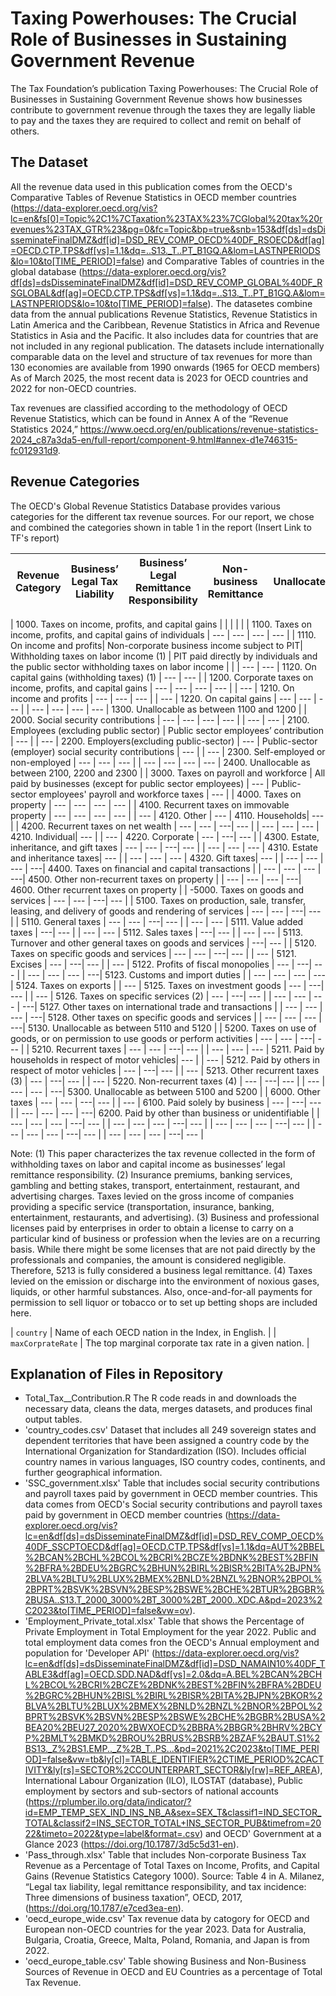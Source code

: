 # Taxing Powerhouses: The Crucial Role of Businesses in Sustaining Government Revenue

The Tax Foundation’s publication Taxing Powerhouses: The Crucial Role of Businesses in Sustaining Government Revenue shows how businesses contribute to government revenue through the taxes they are legally liable to pay and the taxes they are required to collect and remit on behalf of others.

## The Dataset
All the revenue data used in this publication comes from the OECD's Comparative Tables of Revenue Statistics in OECD member countries
 (https://data-explorer.oecd.org/vis?lc=en&fs[0]=Topic%2C1%7CTaxation%23TAX%23%7CGlobal%20tax%20revenues%23TAX_GTR%23&pg=0&fc=Topic&bp=true&snb=153&df[ds]=dsDisseminateFinalDMZ&df[id]=DSD_REV_COMP_OECD%40DF_RSOECD&df[ag]=OECD.CTP.TPS&df[vs]=1.1&dq=..S13._T..PT_B1GQ.A&lom=LASTNPERIODS&lo=10&to[TIME_PERIOD]=false) and
Comparative Tables of countries in the global database
(https://data-explorer.oecd.org/vis?df[ds]=dsDisseminateFinalDMZ&df[id]=DSD_REV_COMP_GLOBAL%40DF_RSGLOBAL&df[ag]=OECD.CTP.TPS&df[vs]=1.1&dq=..S13._T..PT_B1GQ.A&lom=LASTNPERIODS&lo=10&to[TIME_PERIOD]=false). The datasetes combine data from the annual publications Revenue Statistics, Revenue Statistics in Latin America and the Caribbean, Revenue Statistics in Africa and Revenue Statistics in Asia and the Pacific. It also includes data for countries that are not included in any regional publication. The datasets include internationally comparable data on the level and structure of tax revenues for more than 130 economies are available from 1990 onwards (1965 for OECD members) As of March 2025, the most recent data is 2023 for OECD countries and 2022 for non-OECD countries.

Tax revenues are classified according to the methodology of OECD Revenue Statistics, which can be found in Annex A of the “Revenue Statistics 2024,” https://www.oecd.org/en/publications/revenue-statistics-2024_c87a3da5-en/full-report/component-9.html#annex-d1e746315-fc012931d9.


## Revenue Categories

The OECD's Global Revenue Statistics Database provides various categories for the different tax revenue sources. For our report, we chose and combined the categories shown in table 1 in the report (Insert Link to TF's report)

| Revenue Category | Business’ Legal Tax Liability | Business’ Legal Remittance Responsibility | Non-business Remittance | Unallocated |
| --- | --- | --- | --- | --- |

| 1000. Taxes on income, profits, and capital gains |  | |  |  |
| 1100. Taxes on income, profits, and capital gains of individuals | --- | --- | --- | --- |
| 1110. On income and profits| Non-corporate business income subject to PIT| Withholding taxes on labor income (1) | PIT paid directly by individuals and the public sector withholding taxes on labor income |  |
| --- | --- | 1120. On capital gains (withholding taxes) (1) | --- | --- |
| 1200. Corporate taxes on income, profits, and capital gains | --- | --- | --- | --- |
| --- | 1210. On income and profits | --- | --- | --- |
| --- | 1220. On capital gains | --- | --- | --- |
| --- | --- | --- | --- | 1300. Unallocable as between 1100 and 1200 |
| 2000. Social security contributions | --- | --- | --- | --- |
| --- | --- | 2100. Employees (excluding public sector) | Public sector employees’ contribution | --- |
| --- | 2200. Employers(excluding public-sector) | --- | Public-sector (employer) social security contributions | --- |
| --- | 2300. Self-employed or non-employed | --- | --- | --- |
| --- | --- | --- | --- | 2400. Unallocable as between 2100, 2200 and 2300 |
| 3000. Taxes on payroll and workforce | All paid by businesses (except for public sector employees) | --- | Public-sector employees' payroll and workforce taxes | --- |
| 4000. Taxes on property | --- | --- | --- | --- |
| 4100. Recurrent taxes on immovable property | --- | --- | --- | --- |
| --- | 4120. Other | --- | 4110. Households| --- |
| 4200. Recurrent taxes on net wealth | --- | --- | ---| --- |
| --- | --- | --- | 4210. Individual| --- |
| --- | 4220. Corporate | --- | ---| --- |
| 4300. Estate, inheritance, and gift taxes | --- | --- | ---| --- |
| --- | --- | --- | 4310. Estate and inheritance taxes| --- |
| --- | --- | --- | 4320. Gift taxes| --- |
| --- | --- | --- | ---| 4400. Taxes on financial and capital transactions |
| --- | --- | --- | ---| 4500. Other non-recurrent taxes on property |
| --- | --- | --- | ---| 4600. Other recurrent taxes on property |
| -5000. Taxes on goods and services | --- | --- | ---| --- |
| 5100. Taxes on production, sale, transfer, leasing, and delivery of goods and rendering of services | --- | --- | ---| --- |
| 5110. General taxes | --- | --- | ---| --- |
| --- | --- | 5111. Value added taxes | ---| --- |
| --- | --- | 5112. Sales taxes | ---| --- |
| --- | --- | 5113. Turnover and other general taxes on goods and services | ---| --- |
| 5120. Taxes on specific goods and services | --- | --- | ---| --- |
| --- | 5121. Excises | --- | ---| --- |
| --- | 5122. Profits of fiscal monopolies | --- | ---| --- |
| --- | --- | --- | ---| 5123. Customs and import duties |
| --- | --- | --- | ---| 5124. Taxes on exports |
| --- | 5125. Taxes on investment goods | --- | ---| --- |
| --- | 5126. Taxes on specific services (2) | --- | ---| --- |
| --- | --- | --- | ---| 5127. Other taxes on international trade and transactions |
| --- | --- | --- | ---| 5128. Other taxes on specific goods and services |
| --- | --- | --- | ---| 5130. Unallocable as between 5110 and 5120 |
| 5200. Taxes on use of goods, or on permission to use goods or perform activities | --- | --- | ---| --- |
| 5210. Recurrent taxes | --- | --- | ---| --- |
| --- | --- | --- | 5211. Paid by households in respect of motor vehicles| --- |
| --- | 5212. Paid by others in respect of motor vehicles | --- | ---| --- |
| --- | 5213. Other recurrent taxes (3) | --- | ---| --- |
| --- | 5220. Non-recurrent taxes (4) | --- | ---| --- |
| --- | --- | --- | ---| 5300. Unallocable as between 5100 and 5200 |
| 6000. Other taxes | --- | --- | ---| --- |
| --- | 6100. Paid solely by business | --- | ---| --- |
| --- | --- | --- | ---| 6200. Paid by other than business or unidentifiable |
| --- | --- | --- | ---| --- |
| --- | --- | --- | ---| --- |
| --- | --- | --- | ---| --- |
| --- | --- | --- | ---| --- |
| --- | --- | --- | ---| --- |

Note:
(1)	This paper characterizes the tax revenue collected in the form of withholding taxes on labor and capital income as businesses’ legal remittance responsibility.
(2)	Insurance premiums, banking services, gambling and betting stakes, transport, entertainment, restaurant, and advertising charges. Taxes levied on the gross income of companies providing a specific service (transportation, insurance, banking, entertainment, restaurants, and advertising).
(3)	Business and professional licenses paid by enterprises in order to obtain a license to carry on a particular kind of business or profession when the levies are on a recurring basis. While there might be some licenses that are not paid directly by the professionals and companies, the amount is considered negligible. Therefore, 5213 is fully considered a business legal remittance.
(4)	Taxes levied on the emission or discharge into the environment of noxious gases, liquids, or other harmful substances. Also, once-and-for-all payments for permission to sell liquor or tobacco or to set up betting shops are included here.





| `country` | Name of each OECD nation in the Index, in English. |
| `maxCorprateRate` | The top marginal corporate tax rate in a given nation. |



## Explanation of Files in Repository

- Total_Tax__Contribution.R The R code reads in and downloads the necessary data, cleans the data, merges datasets, and produces final output tables.
- 'country_codes.csv' Dataset that includes all 249 sovereign states and dependent territories that have been assigned a country code by the International Organization for Standardization (ISO). Includes official country names in various languages, ISO country codes, continents, and further geographical information.
- 'SSC_government.xlsx' Table that includes social security contributions and payroll taxes paid by government in OECD member countries. This data comes from OECD's Social security contributions and payroll taxes paid by government in OECD member countries (https://data-explorer.oecd.org/vis?lc=en&df[ds]=dsDisseminateFinalDMZ&df[id]=DSD_REV_COMP_OECD%40DF_SSCPTOECD&df[ag]=OECD.CTP.TPS&df[vs]=1.1&dq=AUT%2BBEL%2BCAN%2BCHL%2BCOL%2BCRI%2BCZE%2BDNK%2BEST%2BFIN%2BFRA%2BDEU%2BGRC%2BHUN%2BIRL%2BISR%2BITA%2BJPN%2BLVA%2BLTU%2BLUX%2BMEX%2BNLD%2BNZL%2BNOR%2BPOL%2BPRT%2BSVK%2BSVN%2BESP%2BSWE%2BCHE%2BTUR%2BGBR%2BUSA..S13.T_2000_3000%2BT_3000%2BT_2000..XDC.A&pd=2023%2C2023&to[TIME_PERIOD]=false&vw=ov).
- 'Employment_Private_total.xlsx' Table that shows the Percentage of Private Employment in Total Employment  for the year 2022. Public and total employment data comes fron the OECD's Annual employment and population for 'Developer API' (https://data-explorer.oecd.org/vis?lc=en&df[ds]=dsDisseminateFinalDMZ&df[id]=DSD_NAMAIN10%40DF_TABLE3&df[ag]=OECD.SDD.NAD&df[vs]=2.0&dq=A.BEL%2BCAN%2BCHL%2BCOL%2BCRI%2BCZE%2BDNK%2BEST%2BFIN%2BFRA%2BDEU%2BGRC%2BHUN%2BISL%2BIRL%2BISR%2BITA%2BJPN%2BKOR%2BLVA%2BLTU%2BLUX%2BMEX%2BNLD%2BNZL%2BNOR%2BPOL%2BPRT%2BSVK%2BSVN%2BESP%2BSWE%2BCHE%2BGBR%2BUSA%2BEA20%2BEU27_2020%2BWXOECD%2BBRA%2BBGR%2BHRV%2BCYP%2BMLT%2BMKD%2BROU%2BRUS%2BSRB%2BZAF%2BAUT.S1%2BS13._Z%2BS1.EMP.._Z%2B_T..PS...&pd=2021%2C2023&to[TIME_PERIOD]=false&vw=tb&ly[cl]=TABLE_IDENTIFIER%2CTIME_PERIOD%2CACTIVITY&ly[rs]=SECTOR%2CCOUNTERPART_SECTOR&ly[rw]=REF_AREA), International Labour Organization (ILO), ILOSTAT (database), Public employment by sectors and sub-sectors of national accounts (https://rplumber.ilo.org/data/indicator/?id=EMP_TEMP_SEX_IND_INS_NB_A&sex=SEX_T&classif1=IND_SECTOR_TOTAL&classif2=INS_SECTOR_TOTAL+INS_SECTOR_PUB&timefrom=2022&timeto=2022&type=label&format=.csv) and OECD' Government at a Glance 2023 (https://doi.org/10.1787/3d5c5d31-en).
- 'Pass_through.xlsx' Table that includes Non-corporate Business Tax Revenue as a Percentage of Total Taxes on Income, Profits, and Capital Gains (Revenue Statistics Category 1000). Source: Table 4 in A. Milanez, “Legal tax liability, legal remittance responsibility, and tax incidence: Three dimensions of business taxation”,  OECD, 2017, (https://doi.org/10.1787/e7ced3ea-en).
- 'oecd_europe_wide.csv'  Tax revenue data by catogory for OECD and European non-OECD countries for the year 2023. Data for Australia, Bulgaria, Croatia, Greece, Malta, Poland, Romania, and Japan is from 2022.
- 'oecd_europe_table.csv' Table showing Business and Non-Business Sources of Revenue in OECD and EU Countries as a percentage of Total Tax Revenue.